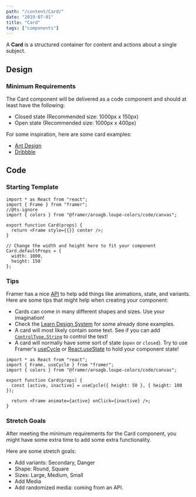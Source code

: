 ```yaml
---
path: "/content/Card/"
date: "2019-07-01"
title: "Card"
tags: ["components"]
---
```


A **Card** is a structured container for content and actions about a single subject.

## Design

### Minimum Requirements

The Card component will be delivered as a code component and should at least have the following:

- Closed state (Recommended size: 1000px x 150px)
- Open state (Recommended size: 1000px x 400px)

For some inspiration, here are some card examples:

- [Ant Design](https://ant.design/components/card/)
- [Dribbble](https://dribbble.com/search/shots/popular?q=cards)

## Code

### Starting Template

```tsx
import * as React from "react";
import { Frame } from "framer";
//@ts-ignore
import { colors } from "@framer/aroagb.loupe-colors/code/canvas";

export function Card(props) {
  return <Frame style={{}} center />;
}

// Change the width and height here to fit your component
Card.defaultProps = {
  width: 1000,
  height: 150
};
```

### Tips

Framer has a nice [API](https://www.framer.com/api/) to help add things like animations, state, and variants. Here are some tips that might help when creating your component:

- Cards can come in many different shapes and sizes. Use your imagination!
- Check the [Learn Design System](https://framer-learn-docs.netlify.com/docs/Card) for some already done examples.
- A card will most likely contain some text. See if you can add [`ControlType.String`](https://www.framer.com/api/property-controls/#string) to control the text!
- A card will normally have some sort of state (`open` or `closed`). Try to use Framer's [useCycle](https://www.framer.com/api#cycle) or [React.useState](https://reactjs.org/docs/hooks-state.html) to hold your component state!

```tsx
import * as React from "react";
import { Frame, useCycle } from "framer";
import { colors } from "@framer/aroagb.loupe-colors/code/canvas";

export function Card(props) {
  const [active, inactive] = useCycle({ height: 50 }, { height: 100 });

  return <Frame animate={active} onClick={inactive} />;
}
```

### Stretch Goals

After meeting the minimum requirements for the Card component, you might have some extra time to add some extra functionality.

Here are some stretch goals:

- Add variants: Secondary, Danger
- Shape: Round, Square
- Sizes: Large, Medium, Small
- Add Media
- Add randomized media: coming from an API.
